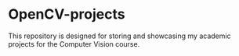 # OpenCV-projects
This repository is designed for storing and showcasing my academic projects for the Computer Vision course.

